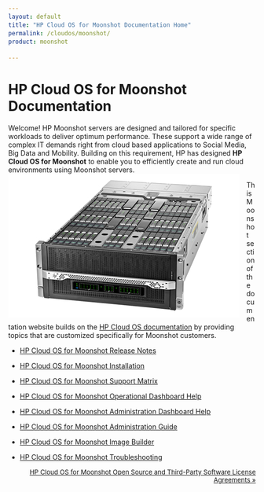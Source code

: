 ```yaml
---
layout: default
title: "HP Cloud OS for Moonshot Documentation Home"
permalink: /cloudos/moonshot/
product: moonshot

---
```


# HP Cloud OS for Moonshot Documentation 

<p> Welcome! HP Moonshot servers are designed and tailored for specific workloads to deliver optimum performance. These support a wide range of 
complex IT demands right from cloud based applications to Social Media, Big Data and Mobility. Building on this requirement, HP has designed 
<b>HP Cloud OS for Moonshot</b> to enable you to efficiently create and run cloud environments using Moonshot servers. 
<img src="media/moonshot-server-hardware.jpg" title="Moonshot server hardware" align="left" style="padding: 0px 14px 4px 0px;" /> 
</p> 

This Moonshot section of the documentation website builds on the [HP Cloud OS documentation](/cloudos/) by providing topics that are customized 
specifically for Moonshot customers.

* [HP Cloud OS for Moonshot Release Notes](/cloudos/moonshot/releasenotes)

* [HP Cloud OS for Moonshot Installation](/cloudos/moonshot/install/)

* [HP Cloud OS for Moonshot Support Matrix](/cloudos/moonshot/supportmatrix/)

* [HP Cloud OS for Moonshot Operational Dashboard Help](/cloudos/moonshot/operational-dashboard/)

* [HP Cloud OS for Moonshot Administration Dashboard Help](/cloudos/moonshot/administration-dashboard)

* [HP Cloud OS for Moonshot Administration Guide](/cloudos/moonshot/administration-guide)

* [HP Cloud OS for Moonshot Image Builder](/cloudos/moonshot/image-builder) 

* [HP Cloud OS for Moonshot Troubleshooting](/cloudos/moonshot/troubleshooting/)

</ul>

<p style="font-size: small; text-align:right;"> 
<a href="/cloudos/moonshot/os-3rd-party-license-agreements/" target="os3p">HP Cloud OS for Moonshot Open Source and Third-Party Software License Agreements &#187;</a> 
</p>

<!-- Note: Cloud OS blue = #1796D3 --> 

